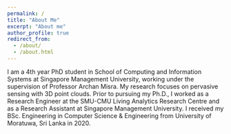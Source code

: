 ```yaml
---
permalink: /
title: "About Me"
excerpt: "About me"
author_profile: true
redirect_from: 
  - /about/
  - /about.html
---
```


I am a 4th year PhD student in School of Computing and Information Systems at Singapore Management University, working under the supervision of Professor Archan Misra. My research focuses on pervasive sensing with 3D point clouds. Prior to pursuing my Ph.D., I worked as a Research Engineer at the SMU-CMU Living Analytics Research Centre and as a Research Assistant at Singapore Management University. I received my BSc. Engineering in Computer Science & Engineering from University of Moratuwa, Sri Lanka in 2020.